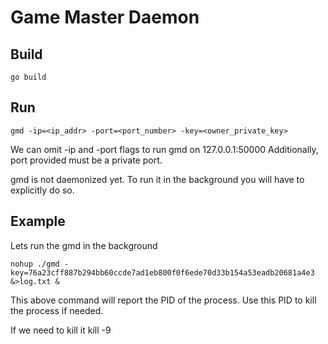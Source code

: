 # Game Master Daemon

## Build

    go build

## Run

    gmd -ip=<ip_addr> -port=<port_number> -key=<owner_private_key>

We can omit -ip and -port flags to run gmd on 127.0.0.1:50000
Additionally, port provided must be a private port. 

gmd is not daemonized yet. To run it in the background you will have to explicitly do so.

## Example

Lets run the gmd in the background

    nohup ./gmd -key=76a23cff887b294bb60ccde7ad1eb800f0f6ede70d33b154a53eadb20681a4e3 &>log.txt &

This above command will report the PID of the process.
Use this PID to kill the process if needed.

If we need to kill it
    kill -9 <PID>
